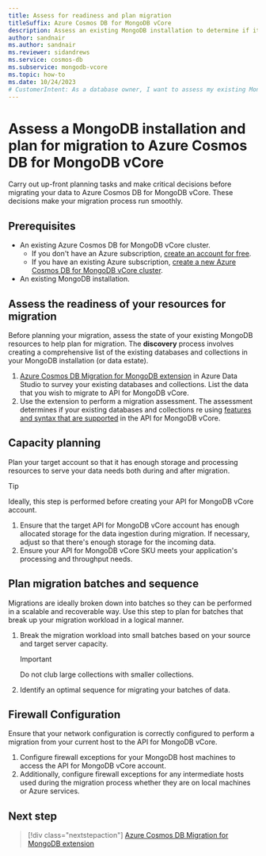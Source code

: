 ```yaml
---
title: Assess for readiness and plan migration
titleSuffix: Azure Cosmos DB for MongoDB vCore
description: Assess an existing MongoDB installation to determine if it's suitable for migration to Azure Cosmos DB for MongoDB vCore.
author: sandnair
ms.author: sandnair
ms.reviewer: sidandrews
ms.service: cosmos-db
ms.subservice: mongodb-vcore
ms.topic: how-to
ms.date: 10/24/2023
# CustomerIntent: As a database owner, I want to assess my existing MongoDB installation so that I can ensure that I can migrate to Azure Cosmos DB for MongoDB vCore.
---
```


# Assess a MongoDB installation and plan for migration to Azure Cosmos DB for MongoDB vCore

Carry out up-front planning tasks and make critical decisions before migrating your data to Azure Cosmos DB for MongoDB vCore. These decisions make your migration process run smoothly.

## Prerequisites

- An existing Azure Cosmos DB for MongoDB vCore cluster.
  - If you don't have an Azure subscription, [create an account for free](https://azure.microsoft.com/free).
  - If you have an existing Azure subscription, [create a new Azure Cosmos DB for MongoDB vCore cluster](quickstart-portal.md).
- An existing MongoDB installation.

## Assess the readiness of your resources for migration

Before planning your migration, assess the state of your existing MongoDB resources to help plan for migration. The **discovery** process involves creating a comprehensive list of the existing databases and collections in your MongoDB installation (or data estate).

1. [Azure Cosmos DB Migration for MongoDB extension](/azure-data-studio/extensions/database-migration-for-mongo-extension) in Azure Data Studio to survey your existing databases and collections. List the data that you wish to migrate to API for MongoDB vCore.
1. Use the extension to perform a migration assessment. The assessment determines if your existing databases and collections re using [features and syntax that are supported](compatibility.md) in the API for MongoDB vCore.

## Capacity planning

Plan your target account so that it has enough storage and processing resources to serve your data needs both during and after migration.

> [!TIP]
> Ideally, this step is performed before creating your API for MongoDB vCore account.

1. Ensure that the target API for MongoDB vCore account has enough allocated storage for the data ingestion during migration. If necessary, adjust so that there's enough storage for the incoming data.
1. Ensure your API for MongoDB vCore SKU meets your application's processing and throughput needs.

## Plan migration batches and sequence

Migrations are ideally broken down into batches so they can be performed in a scalable and recoverable way. Use this step to plan for batches that break up your migration workload in a logical manner.

1. Break the migration workload into small batches based on your source and target server capacity.

    > [!IMPORTANT]
    > Do not club large collections with smaller collections.

1. Identify an optimal sequence for migrating your batches of data.

## Firewall Configuration

Ensure that your network configuration is correctly configured to perform a migration from your current host to the API for MongoDB vCore.

1. Configure firewall exceptions for your MongoDB host machines to access the API for MongoDB vCore account.
1. Additionally, configure firewall exceptions for any intermediate hosts used during the migration process whether they are on local machines or Azure services.

## Next step

> [!div class="nextstepaction"]
> [Azure Cosmos DB Migration for MongoDB extension](/azure-data-studio/extensions/database-migration-for-mongo-extension)
